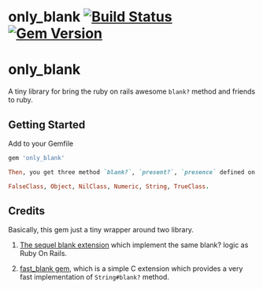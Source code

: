# only_blank [![Build Status](https://travis-ci.com/zw963/only_blank.svg?branch=master)](https://travis-ci.com/zw963/only_blank) [![Gem Version](https://badge.fury.io/rb/only_blank.svg)](http://badge.fury.io/rb/only_blank)

# only_blank
A tiny library for bring the ruby on rails awesome `blank?` method and friends to ruby.

## Getting Started

Add to your Gemfile

```rb
gem 'only_blank'

Then, you get three method `blank?`, `present?`, `presence` defined on following class.

FalseClass, Object, NilClass, Numeric, String, TrueClass.
```

## Credits

Basically, this gem just a tiny wrapper around two library.

1. [The sequel blank extension](https://github.com/jeremyevans/sequel/blob/master/lib/sequel/extensions/blank.rb) which implement the same blank? logic as Ruby On Rails.

2. [fast_blank gem](https://github.com/SamSaffron/fast_blank), which is a simple C extension which provides a very fast implementation of `String#blank?` method.
